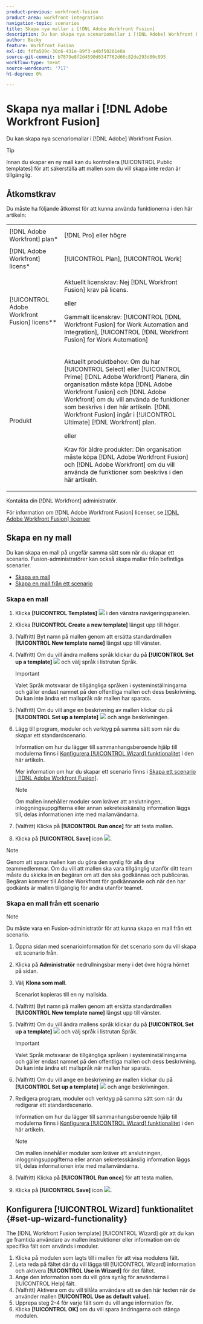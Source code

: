 ```yaml
---
product-previous: workfront-fusion
product-area: workfront-integrations
navigation-topic: scenarios
title: Skapa nya mallar i [!DNL Adobe Workfront Fusion]
description: Du kan skapa nya scenariomallar i [!DNL Adobe] Workfront Fusion.
author: Becky
feature: Workfront Fusion
exl-id: fdfa509c-30c6-431e-89f3-a4bf50261e8a
source-git-commit: b7879e8f2d4590d6347762d66c82de293d00c995
workflow-type: tm+mt
source-wordcount: '717'
ht-degree: 0%

---
```


# Skapa nya mallar i [!DNL Adobe Workfront Fusion]

Du kan skapa nya scenariomallar i [!DNL Adobe] Workfront Fusion.

>[!TIP]
>
>Innan du skapar en ny mall kan du kontrollera [!UICONTROL Public templates] för att säkerställa att mallen som du vill skapa inte redan är tillgänglig.

## Åtkomstkrav

Du måste ha följande åtkomst för att kunna använda funktionerna i den här artikeln:

<table style="table-layout:auto"> 
 <col> 
 <col> 
 <tbody> 
  <tr> 
    <td role="rowheader">[!DNL Adobe Workfront] plan*</td> 
   <td> <p>[!DNL Pro] eller högre</p> </td> 
  </tr> 
  <tr data-mc-conditions=""> 
   <td role="rowheader">[!DNL Adobe Workfront] licens*</td> 
   <td> <p>[!UICONTROL Plan], [!UICONTROL Work]</p> </td> 
  </tr> 
  <tr> 
   <td role="rowheader">[!UICONTROL Adobe Workfront Fusion] licens**</td> 
  <td>
   <p>Aktuellt licenskrav: Nej [!DNL Workfront Fusion] krav på licens.</p>
   <p>eller</p>
   <p>Gammalt licenskrav: [!UICONTROL [!DNL Workfront Fusion] for Work Automation and Integration],  [!UICONTROL [!DNL Workfront Fusion] for Work Automation]</p>
   </td>    </tr> 
  </tr> 
  <tr> 
   <td role="rowheader">Produkt</td> 
   <td>
   <p>Aktuellt produktbehov: Om du har [!UICONTROL Select] eller [!UICONTROL Prime] [!DNL Adobe Workfront] Planera, din organisation måste köpa [!DNL Adobe Workfront Fusion] och [!DNL Adobe Workfront] om du vill använda de funktioner som beskrivs i den här artikeln. [!DNL Workfront Fusion] ingår i [!UICONTROL Ultimate] [!DNL Workfront] plan.</p>
   <p>eller</p>
   <p>Krav för äldre produkter: Din organisation måste köpa [!DNL Adobe Workfront Fusion] och [!DNL Adobe Workfront] om du vill använda de funktioner som beskrivs i den här artikeln.</p>
   </td> 
  </tr> 
 </tbody> 
</table>

Kontakta din [!DNL Workfront] administratör.

För information om [!DNL Adobe Workfront Fusion] licenser, se [[!DNL Adobe Workfront Fusion] licenser](../../../workfront-fusion/get-started/license-automation-vs-integration.md)

## Skapa en ny mall

Du kan skapa en mall på ungefär samma sätt som när du skapar ett scenario. Fusion-administratörer kan också skapa mallar från befintliga scenarier.

* [Skapa en mall](#build-a-template)
* [Skapa en mall från ett scenario](#create-a-template-from-a-scenario)

### Skapa en mall

1. Klicka **[!UICONTROL Templates]** ![](assets/fusion-template-icon.png) i den vänstra navigeringspanelen.
1. Klicka **[!UICONTROL Create a new template]** längst upp till höger.
1. (Valfritt) Byt namn på mallen genom att ersätta standardmallen **[!UICONTROL New template name]** längst upp till vänster.
1. (Valfritt) Om du vill ändra mallens språk klickar du på **[!UICONTROL Set up a template]** ![](assets/fusion-scenario-settings-icon.png) och välj språk i listrutan Språk.

   >[!IMPORTANT]
   >
   >Valet Språk motsvarar de tillgängliga språken i systeminställningarna och gäller endast namnet på den offentliga mallen och dess beskrivning. Du kan inte ändra ett mallspråk när mallen har sparats.

1. (Valfritt) Om du vill ange en beskrivning av mallen klickar du på **[!UICONTROL Set up a template]** ![](assets/fusion-scenario-settings-icon.png) och ange beskrivningen.
1. Lägg till program, moduler och verktyg på samma sätt som när du skapar ett standardscenario.

   Information om hur du lägger till sammanhangsberoende hjälp till modulerna finns i [Konfigurera [!UICONTROL Wizard] funktionalitet](#set-up-wizard-functionality) i den här artikeln.

   Mer information om hur du skapar ett scenario finns i [Skapa ett scenario i [!DNL Adobe Workfront Fusion]](../../../workfront-fusion/scenarios/create-a-scenario.md).

   >[!NOTE]
   >
   >Om mallen innehåller moduler som kräver att anslutningen, inloggningsuppgifterna eller annan sekretesskänslig information läggs till, delas informationen inte med mallanvändarna.

1. (Valfritt) Klicka på **[!UICONTROL Run once]** för att testa mallen.
1. Klicka på **[!UICONTROL Save]** icon ![](assets/save-icon.png).

>[!NOTE]
>
>Genom att spara mallen kan du göra den synlig för alla dina teammedlemmar. Om du vill att mallen ska vara tillgänglig utanför ditt team måste du skicka in en begäran om att den ska godkännas och publiceras. Begäran kommer till Adobe Workfront för godkännande och när den har godkänts är mallen tillgänglig för andra utanför teamet.

### Skapa en mall från ett scenario

>[!NOTE]
>
>Du måste vara en Fusion-administratör för att kunna skapa en mall från ett scenario.

1. Öppna sidan med scenarioinformation för det scenario som du vill skapa ett scenario från.
1. Klicka på **Administratör** nedrullningsbar meny i det övre högra hörnet på sidan.
1. Välj **Klona som mall**.

   Scenariot kopieras till en ny mallsida.
1. (Valfritt) Byt namn på mallen genom att ersätta standardmallen **[!UICONTROL New template name]** längst upp till vänster.
1. (Valfritt) Om du vill ändra mallens språk klickar du på **[!UICONTROL Set up a template]** ![](assets/fusion-scenario-settings-icon.png) och välj språk i listrutan Språk.

   >[!IMPORTANT]
   >
   >Valet Språk motsvarar de tillgängliga språken i systeminställningarna och gäller endast namnet på den offentliga mallen och dess beskrivning. Du kan inte ändra ett mallspråk när mallen har sparats.

1. (Valfritt) Om du vill ange en beskrivning av mallen klickar du på **[!UICONTROL Set up a template]** ![](assets/fusion-scenario-settings-icon.png) och ange beskrivningen.
1. Redigera program, moduler och verktyg på samma sätt som när du redigerar ett standardscenario.

   Information om hur du lägger till sammanhangsberoende hjälp till modulerna finns i [Konfigurera [!UICONTROL Wizard] funktionalitet](#set-up-wizard-functionality) i den här artikeln.

   >[!NOTE]
   >
   >Om mallen innehåller moduler som kräver att anslutningen, inloggningsuppgifterna eller annan sekretesskänslig information läggs till, delas informationen inte med mallanvändarna.

1. (Valfritt) Klicka på **[!UICONTROL Run once]** för att testa mallen.
1. Klicka på **[!UICONTROL Save]** icon ![](assets/save-icon.png).

## Konfigurera [!UICONTROL Wizard] funktionalitet {#set-up-wizard-functionality}

The [!DNL Workfront Fusion template] [!UICONTROL Wizard] gör att du kan ge framtida användare av mallen instruktioner eller information om de specifika fält som används i moduler.

1. Klicka på modulen som lagts till i mallen för att visa modulens fält.
1. Leta reda på fältet där du vill lägga till [!UICONTROL Wizard] information och aktivera **[!UICONTROL Use in Wizard]** för det fältet.
1. Ange den information som du vill göra synlig för användarna i [!UICONTROL Help] fält.
1. (Valfritt) Aktivera om du vill tillåta användare att se den här texten när de använder mallen **[!UICONTROL Use as default value]**.
1. Upprepa steg 2-4 för varje fält som du vill ange information för.
1. Klicka **[!UICONTROL OK]** om du vill spara ändringarna och stänga modulen.
